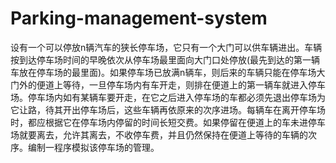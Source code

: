# Parking-management-system
设有一个可以停放n辆汽车的狭长停车场，它只有一个大门可以供车辆进出。车辆按到达停车场时间的早晚依次从停车场最里面向大门口处停放(最先到达的第一辆车放在停车场的最里面)。如果停车场已放满n辆车，则后来的车辆只能在停车场大门外的便道上等待，一旦停车场内有车开走，则排在便道上的第一辆车就进入停车场。停车场内如有某辆车要开走，在它之后进入停车场的车都必须先退出停车场为它让路，待其开出停车场后，这些车辆再依原来的次序进场。每辆车在离开停车场时，都应根据它在停车场内停留的时间长短交费。如果停留在便道上的车未进停车场就要离去，允许其离去，不收停车费，并且仍然保持在便道上等待的车辆的次序。编制一程序模拟该停车场的管理。
